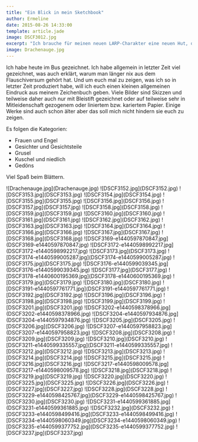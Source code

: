 ```yaml
---
title: "Ein Blick in mein Sketchbook"
author: Ermeline
date: 2015-08-26 14:33:00
template: article.jade
image: DSCF3012.jpg
excerpt: "Ich brauche für meinen neuen LARP-Charakter eine neuen Hut, denn ausnahmsweise bin ich mal keine Hexe sondern eine Wollwerkerin."
image: Drachenauge.jpg
---
```


Ich habe heute im Bus gezeichnet. Ich habe allgemein in letzter Zeit viel gezeichnet, was auch erklärt, warum man länger nix aus dem Flauschiversum gehört hat. Und um euch mal zu zeigen, was ich so in letzter Zeit produziert habe, will ich euch einen kleinen allgemeinen Eindruck aus meinem Zeichenbuch geben. Viele Bilder sind Skizzen und teilweise daher auch nur mit Bleistift gezeichnet oder auf teilweise sehr in Mitleidenschaft gezogenem oder liniertem bzw. kariertem Papier. Einige Werke sind auch schon älter aber das soll mich nicht hindern sie euch zu zeigen.

Es folgen die Kategorien:
- Frauen und Engel
- Gesichter und Gesichtsteile
- Grusel
- Kuschel und niedlich
- Gedöns

Viel Spaß beim Blättern.

<div id='slides' class='slideshow'>
![Drachenauge.jpg](Drachenauge.jpg)
![DSCF3152.jpg](DSCF3152.jpg)
![DSCF3153.jpg](DSCF3153.jpg)
![DSCF3154.jpg](DSCF3154.jpg)
![DSCF3155.jpg](DSCF3155.jpg)
![DSCF3156.jpg](DSCF3156.jpg)
![DSCF3157.jpg](DSCF3157.jpg)
![DSCF3158.jpg](DSCF3158.jpg)
![DSCF3159.jpg](DSCF3159.jpg)
![DSCF3160.jpg](DSCF3160.jpg)
![DSCF3161.jpg](DSCF3161.jpg)
![DSCF3162.jpg](DSCF3162.jpg)
![DSCF3163.jpg](DSCF3163.jpg)
![DSCF3164.jpg](DSCF3164.jpg)
![DSCF3166.jpg](DSCF3166.jpg)
![DSCF3167.jpg](DSCF3167.jpg)
![DSCF3168.jpg](DSCF3168.jpg)
![DSCF3169-e1440597870847.jpg](DSCF3169-e1440597870847.jpg)
![DSCF3172-e1440598992217.jpg](DSCF3172-e1440598992217.jpg)
![DSCF3173.jpg](DSCF3173.jpg)
![DSCF3174-e1440599005287.jpg](DSCF3174-e1440599005287.jpg)
![DSCF3175.jpg](DSCF3175.jpg)
![DSCF3176-e1440599039345.jpg](DSCF3176-e1440599039345.jpg)
![DSCF3177.jpg](DSCF3177.jpg)
![DSCF3178-e1440600195369.jpg](DSCF3178-e1440600195369.jpg)
![DSCF3179.jpg](DSCF3179.jpg)
![DSCF3180.jpg](DSCF3180.jpg)
![DSCF3191-e1440597761771.jpg](DSCF3191-e1440597761771.jpg)
![DSCF3192.jpg](DSCF3192.jpg)
![DSCF3196.jpg](DSCF3196.jpg)
![DSCF3198.jpg](DSCF3198.jpg)
![DSCF3199.jpg](DSCF3199.jpg)
![DSCF3201.jpg](DSCF3201.jpg)
![DSCF3202-e1440598378966.jpg](DSCF3202-e1440598378966.jpg)
![DSCF3204-e1440597934876.jpg](DSCF3204-e1440597934876.jpg)
![DSCF3205.jpg](DSCF3205.jpg)
![DSCF3206.jpg](DSCF3206.jpg)
![DSCF3207-e1440597958823.jpg](DSCF3207-e1440597958823.jpg)
![DSCF3208.jpg](DSCF3208.jpg)
![DSCF3209.jpg](DSCF3209.jpg)
![DSCF3210.jpg](DSCF3210.jpg)
![DSCF3211-e1440599335557.jpg](DSCF3211-e1440599335557.jpg)
![DSCF3212.jpg](DSCF3212.jpg)
![DSCF3213.jpg](DSCF3213.jpg)
![DSCF3214.jpg](DSCF3214.jpg)
![DSCF3215.jpg](DSCF3215.jpg)
![DSCF3216.jpg](DSCF3216.jpg)
![DSCF3217-e1440598009578.jpg](DSCF3217-e1440598009578.jpg)
![DSCF3218.jpg](DSCF3218.jpg)
![DSCF3219.jpg](DSCF3219.jpg)
![DSCF3220.jpg](DSCF3220.jpg)
![DSCF3225.jpg](DSCF3225.jpg)
![DSCF3226.jpg](DSCF3226.jpg)
![DSCF3227.jpg](DSCF3227.jpg)
![DSCF3228.jpg](DSCF3228.jpg)
![DSCF3229-e1440598425767.jpg](DSCF3229-e1440598425767.jpg)
![DSCF3230.jpg](DSCF3230.jpg)
![DSCF3231-e1440599361885.jpg](DSCF3231-e1440599361885.jpg)
![DSCF3232.jpg](DSCF3232.jpg)
![DSCF3233-e1440598499416.jpg](DSCF3233-e1440598499416.jpg)
![DSCF3234-e1440598060349.jpg](DSCF3234-e1440598060349.jpg)
![DSCF3235-e1440599377752.jpg](DSCF3235-e1440599377752.jpg)
![DSCF3237.jpg](DSCF3237.jpg)
</div>
